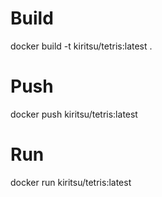 # Build

docker build -t kiritsu/tetris:latest .

# Push

docker push kiritsu/tetris:latest

# Run

docker run kiritsu/tetris:latest